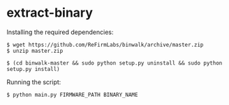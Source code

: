 # extract-binary
Installing the required dependencies:

```
$ wget https://github.com/ReFirmLabs/binwalk/archive/master.zip
$ unzip master.zip
```

```
$ (cd binwalk-master && sudo python setup.py uninstall && sudo python setup.py install)
```


Running the script:

```
$ python main.py FIRMWARE_PATH BINARY_NAME
```
